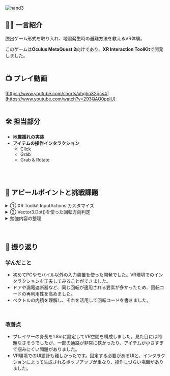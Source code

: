 
![hand3](https://github.com/user-attachments/assets/0f60206c-a1b9-459b-b2ae-2ea6562b1bd8)


## 🧑‍🎤 一言紹介

脱出ゲーム形式を取り入れ、地震発生時の避難方法を教えるVR体験。

このゲームは**Oculus MetaQuest 2**向けであり、**XR Interaction ToolKit**で開発しました。
<br>
<br>

## 📺 プレイ動画
[https://www.youtube.com/shorts/xhghoX2gcs4](https://www.youtube.com/watch?v=293QAO0pplU)
<br>
<br>

## 🛠 担当部分

- **地震揺れの実装**
- **アイテムの操作インタラクション**
    - Click
    - Grab
    - Grab & Rotate
<br>
<br>

## 🦦 アピールポイントと挑戦課題

<details>
<summary>① XR Toolkit InputActions カスタマイズ</summary>




### 🔧 実装概要

ゲームの操作は以下のように構成しました。XR Toolkit のデフォルトの Input System ではなく、InputActionを定義してバインドする形で、よりシンプルに扱えるようカスタマイズしました。



### 💻 ソースコード

```csharp
using UnityEngine;
using UnityEngine.InputSystem;
using static UnityEngine.InputSystem.InputAction;

public class CustomXRInputHandler : MonoBehaviour
{
    // Input System アクションマッピング
    public XRIDefaultInputActions inputActions;
    public InputAction XRButtonPrimary;
    public InputAction XRButtonTrigger;
    public InputAction XRButtonGrip;

    // 手の動作状態を定義
    private enum HandState
    {
        None,
        Pressed,
        Pressing,
        Released,
    }

    private HandState handState;

    // 手から出るレイ用の LineRenderer
    public LineRenderer RLine;

    // Input System のインスタンス
    private void Awake()
    {
        inputActions = new XRIDefaultInputActions();
    }

    // イベントを登録
    private void OnEnable()
    {
        XRButtonPrimary = inputActions.EJXRInput.PrimaryBtn;
        XRButtonGrip = inputActions.EJXRInput.GripBtn;
        XRButtonTrigger = inputActions.EJXRInput.TriggerBtn;

        XRButtonPrimary.Enable();
        XRButtonGrip.Enable();
        XRButtonTrigger.Enable();

        XRButtonGrip.started += OnGripStarted;
        XRButtonGrip.canceled += OnGripCanceled;
    }

    // イベントの登録を解除
    private void OnDisable()
    {
        XRButtonGrip.started -= OnGripStarted;
        XRButtonGrip.canceled -= OnGripCanceled;
    }

    // Gripボタンを押した時にレイを表示
    private void OnGripStarted(CallbackContext context)
    {
        RLine.enabled = true;
        handState = HandState.Pressed;
    }

    // Gripボタンを離した時にレイを非表示
    private void OnGripCanceled(CallbackContext context)
    {
        RLine.enabled = false;
        handState = HandState.Released;
    }
}

```
| コントローラー | 作名      | 操作        | 機能例                        |
|----------------|-----------|-------------|-------------------------------|
| 右手           | A         | PrimaryBtn  | Click  | ドア、スイッチ、靴 などを押す     |
| 右手           | Triggger  | TriggerBtn  | Rotate | バルブ・ダイヤル などを回す       |
| 左手           | Grip      | GripBtn     | Grab   | 懐中電灯・タブレットなどを掴む／離す |

</details>

<details>
<summary>② Vector3.Dot()を使った回転方向判定</summary>




### 🔧 実装概要
`Vector3.Dot` で、現在の回転が時計回りか反時計回りか判定しています。

- 時計回り：周波数 → 右へ
- 反時計回り：周波数 → 左へ


### 💻 ソースコード
```csharp
using System.Collections;
using System.Collections.Generic;
using UnityEngine;
using UnityEngine.InputSystem;
using static UnityEngine.InputSystem.InputAction;
using UnityEngine.XR;
using UnityEngine.XR.Interaction.Toolkit;
using UnityEngine.XR.Interaction.Toolkit.Inputs;
using UnityEngine.XR.Interaction.Toolkit.Inputs.Simulation;

public class AnimateHandOnInput : MonoBehaviour
{
    // コントローラーの回転入力
    public InputActionProperty controllerRotationInput;
    // ボタンの入力
    public InputActionProperty triggerInput;
    // 手のアニメーター
    public Animator handAnimator;

    // 回転の比較用Quaternion
    private Quaternion initialRotation;
    private Quaternion currentRotation;
    private Quaternion currentControllerRotation;
    private bool bRotate = false;

    // 動かすオブジェクト
    public Transform dialTransform;
    public GameObject targetBall;

    void Update()
    {
        // アニメーション用
        float triggerValue = triggerInput.action.ReadValue<float>();
        handAnimator.SetFloat("Trigger", triggerValue);

        // 現在のコントローラーのQuaternion
        currentControllerRotation = controllerRotationInput.action.ReadValue<Quaternion>();

        // ボタンが押された瞬間の回転
        if (triggerInput.action.IsPressed())
        {
            if (!bRotate)
            {
                bRotate = true;
                initialRotation = controllerRotationInput.action.ReadValue<Quaternion>();
            }
        }

        // 回転中
        if (bRotate)
        {
            currentRotation = currentControllerRotation;

            // 回転前後のUpベクトル間の角度を計算
            float angle = Vector3.Angle(initialRotation * Vector3.up, currentRotation * Vector3.up);
            int direction = -1;

            // 内積を用いて回転方向を判定
            if (Vector3.Dot(currentRotation * Vector3.up, initialRotation * Vector3.right) > 0)
            {
                direction = 1;
            }

            // ダイヤルを回転
            dialTransform.Rotate(0, 0, angle * direction * 0.005f);

            // ボールの移動
            float ballMovementSpeed = angle * direction * 0.5f;
            Vector3 moveDir = ballMovementSpeed * Vector3.left;
            Vector3 newBallPos = targetBall.transform.position + moveDir * Time.deltaTime;

            // ボールのx位置を制限
            newBallPos.x = Mathf.Clamp(newBallPos.x, -7f, 14f);
            targetBall.transform.position = newBallPos;
        }

        // ボタンが離されたら回転を終了
        if (triggerValue == 0)
        {
            bRotate = false;
        }
    }
}
```
</details>

<details>
<summary>勉強内容の整理</summary>
![image (6)](https://github.com/user-attachments/assets/feb380dc-8cb1-4174-8b4e-2a217299ccb9)
![image (7)](https://github.com/user-attachments/assets/e4746c24-95c8-42f3-b429-c80e32e5a2c0)

</details>
<br>
<br>

## 🔎 振り返り

### 学んだこと
- 初めてPCやモバイル以外の入力装置を使った開発でした。VR環境でのインタラクションを工夫してみることができました。
- ドアや漏電遮断器など、同じ回転が適用される要素が多かったため、回転コードの再利用性を高めました。
- ベクトルの内積を理解し、それを活用して回転コードを書きました。
<br>

### 改善点
- プレイヤーの身長を1.8mに設定してVR空間を構成しました。見た目には問題なさそうでしたが、一部の通路が非常に狭かったり、アイテムが小さすぎて掴みにくい問題がありました。
- VR環境でのUI設計も難しかったです。固定する必要があるUIと、インタラクションによって生成されるポップアップが重なり、操作しづらい場面がありました。 

